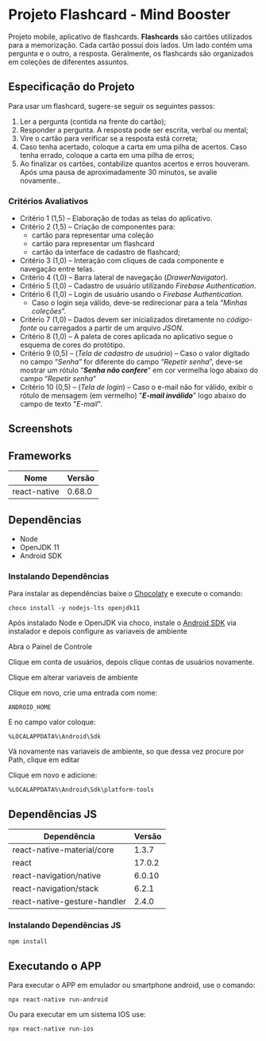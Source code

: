 # Projeto Flashcard - Mind Booster
Projeto mobile, aplicativo de flashcards. **Flashcards** são cartões utilizados para a memorização. Cada cartão possui dois lados. Um lado contém uma pergunta e o outro, a resposta. Geralmente, os flashcards são organizados em coleções de diferentes assuntos.

## Especificação do Projeto

Para usar um flashcard, sugere-se seguir os seguintes passos:

1. Ler a pergunta (contida na frente do cartão);
2. Responder a pergunta. A resposta pode ser escrita, verbal ou mental;
3. Vire o cartão para verificar se a resposta está correta;
4. Caso tenha acertado, coloque a carta em uma pilha de acertos. Caso tenha errado, coloque a carta em uma pilha de erros;
5. Ao finalizar os cartões, contabilize quantos acertos e erros houveram. Após uma pausa de aproximadamente 30 minutos, se avalie novamente..

### Critérios Avaliativos

* Critério 1 (1,5) – Elaboração de todas as telas do aplicativo.
* Critério 2 (1,5) – Criação de componentes para: 
    * cartão para representar uma coleção 
    * cartão para representar um flashcard
    * cartão da interface de cadastro de flashcard;
* Critério 3 (1,0) – Interação com cliques de cada componente e navegação entre telas.
* Critério 4 (1,0) – Barra lateral de navegação (*DrawerNavigator*).
* Critério 5 (1,0) – Cadastro de usuário utilizando *Firebase Authentication*.
* Critério 6 (1,0) – Login de usuário usando o *Firebase Authentication*. 
    * Caso o login seja válido, deve-se redirecionar para a tela “*Minhas coleções*”.
* Critério 7 (1,0) – Dados devem ser inicializados diretamente no *código-fonte* ou carregados a partir de um arquivo *JSON*.
* Critério 8 (1,0) – A paleta de cores aplicada no aplicativo segue o esquema de cores do protótipo.
* Critério 9 (0,5) – (*Tela de cadastro de usuário*) – Caso o valor digitado no campo “*Senha*” for diferente do campo “*Repetir senha*”, deve-se mostrar um rótulo “***Senha não confere***” em cor vermelha logo abaixo do campo “*Repetir senha*”
* Critério 10 (0,5) – (*Tela de login*) – Caso o e-mail não for válido, exibir o rótulo de mensagem (em vermelho) "***E-mail inválido***" logo abaixo do campo de texto "*E-mail*".

## Screenshots

## Frameworks

| Nome | Versão
|---| ---|
| react-native | 0.68.0 |

## Dependências
* Node
* OpenJDK 11
* Android SDK

### Instalando Dependências
Para instalar as dependências baixe o [Chocolaty](https://chocolatey.org/) e execute o comando:
```
choco install -y nodejs-lts openjdk11
```
Após instalado Node e OpenJDK via choco, instale o [Android SDK](https://developer.android.com/studio) via instalador e depois configure as variaveis de ambiente

Abra o Painel de Controle

Clique em conta de usuários, depois clique contas de usuários novamente.

Clique em alterar variaveis de ambiente

Clique em novo, crie uma entrada com nome:
```
ANDROID_HOME 
```
E no campo valor coloque:
```
%LOCALAPPDATA%\Android\Sdk
```
Vá novamente nas variaveis de ambiente, so que dessa vez procure por Path, clique em editar

Clique em novo e adicione: 
```
%LOCALAPPDATA%\Android\Sdk\platform-tools
```

## Dependências JS

| Dependência | Versão
|---| ---|
| react-native-material/core | 1.3.7 |
| react | 17.0.2 |
| react-navigation/native | 6.0.10 |
| react-navigation/stack | 6.2.1 |
| react-native-gesture-handler | 2.4.0 |

### Instalando Dependências JS

```
npm install
```

## Executando o APP

Para executar o APP em emulador ou smartphone android, use o comando:

```
npx react-native run-android
```
Ou para executar em um sistema IOS use:
```
npx react-native run-ios
```
